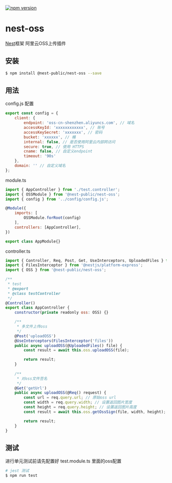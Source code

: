 [![npm version](https://badge.fury.io/js/%40nest-public%2Fnest-oss.svg)](https://badge.fury.io/js/%40nest-public%2Fnest-oss)

# nest-oss

[Nest](https://github.com/nestjs/nest)框架 阿里云OSS上传插件

## 安装

```bash
$ npm install @nest-public/nest-oss --save
```

## 用法
config.js 配置
```javascript
export const config = {
	client: {
		endpoint: 'oss-cn-shenzhen.aliyuncs.com', // 域名
		accessKeyId: 'xxxxxxxxxxxx', // 账号
		accessKeySecret: 'xxxxxxx', // 密码
		bucket: 'xxxxxx', // 桶
		internal: false, // 是否使用阿里云内部网访问
		secure: true, // 使用 HTTPS
		cname: false, // 自定义endpoint
		timeout: '90s'
	},
	domain: '' // 自定义域名
};
```
module.ts
```javascript
import { AppController } from './test.controller';
import { OSSModule } from '@nest-public/nest-oss';
import { config } from '../config/config.js';

@Module({
	imports: [ 
		OSSModule.forRoot(config)
	],
	controllers: [AppController],
})

export class AppModule{}

```
controller.ts
```javascript
import { Controller, Req, Post, Get, UseInterceptors, UploadedFiles } from '@nestjs/common';
import { FilesInterceptor } from '@nestjs/platform-express';
import { OSS } from '@nest-public/nest-oss';

/**
 * test
 * @export
 * @class testController
 */
@Controller()
export class AppController {
	constructor(private readonly oss: OSS) {}

	/**
	 * 多文件上传oss
	 */
    @Post('uploadOSS')
    @UseInterceptors(FilesInterceptor('files'))
	public async uploadOSS(@UploadedFiles() file) {
		const result = await this.oss.uploadOSS(file);

		return result;
    }
    
    /**
	 * 对oss文件签名
	 */
    @Get('getUrl')
	public async uploadOSS(@Req() request) {
        const url = req.query.url; // 原始oss url
        const width = req.query.width; // 设置返回图片宽度
        const height = req.query.height; // 设置返回图片高度
		const result = await this.oss.getOssSign(file, width, height);

		return result;
	}
}
```

## 测试
进行单元测试前请先配置好 test.module.ts 里面的oss配置
```bash
# jest 测试
$ npm run test
```
